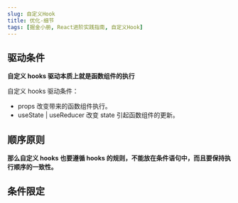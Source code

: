 ```yaml
---
slug: 自定义Hook
title: 优化-细节
tags: [掘金小册, React进阶实践指南, 自定义Hook]
---
```


## 驱动条件

**自定义 hooks 驱动本质上就是函数组件的执行**

自定义 hooks 驱动条件：

- props 改变带来的函数组件执行。
- useState | useReducer 改变 state 引起函数组件的更新。

## 顺序原则

**那么自定义 hooks 也要遵循 hooks 的规则，不能放在条件语句中，而且要保持执行顺序的一致性。**

## 条件限定
